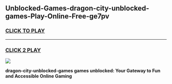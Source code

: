 
## Unblocked-Games-dragon-city-unblocked-games-Play-Online-Free-ge7pv
<h3>
<a href="https://premium76.site?title=dragon-city-unblocked-games&ref=26A">CLICK TO PLAY</a></h3>
<hr>

<h3>
<a href="https://premium76.site?title=dragon-city-unblocked-games&ref=26A">CLICK 2 PLAY</a>
  
</h3>

<a href="https://premium76.site?title=dragon-city-unblocked-games&ref=26A"><img src="https://clearcache.store/games.png"></a>


**dragon-city-unblocked-games games unblocked: Your Gateway to Fun and Accessible Online Gaming**
